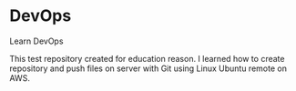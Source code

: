 # DevOps
Learn DevOps

This test repository created for education reason. 
I learned how to create repository and push files on server with Git using Linux Ubuntu remote on AWS.
